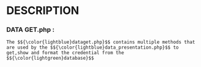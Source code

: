 # DESCRIPTION

### DATA GET.php :

    The $${\color{lightblue}dataget.php}$$ contains multiple methods that are used by the $${\color{lightblue}data_presentation.php}$$ to get,show and format the credential from the $${\color{lightgreen}database}$$
